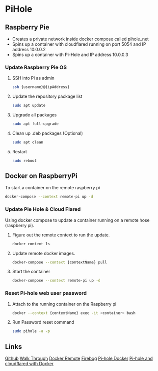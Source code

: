 # PiHole

## Raspberry Pie

- Creates a private network inside docker compose called pihole_net
- Spins up a container with cloudflared running on port 5054 and IP address 10.0.0.2
- Spins up a container with Pi-Hole and IP address 10.0.0.3

### Update Raspberry Pie OS

1. SSH into Pi as admin

    ```bash
    ssh {username}@{ipAddress}
    ```

2. Update the repository package list

    ```bash
    sudo apt update
    ```

3. Upgrade all packages

    ```bash
    sudo apt full-upgrade
    ```

4. Clean up .deb packages (Optional)

    ```bash
    sudo apt clean
    ```

5. Restart

    ```bash
    sudo reboot
    ```

## Docker on RaspberryPi

To start a container on the remote raspberry pi

  ```bash
  docker-compose --context remote-pi up -d  
  ```

### Update Pie Hole & Cloud Flared

Using docker compose to update a container running on a remote hose (raspberry pi).

1. Figure out the remote context to run the update.

    ```bash
    docker context ls
    ```

2. Update remote docker images.

    ```bash
    docker-compose --context {contextName} pull
    ```

3. Start the container

    ```bash
    docker-compose --context remote-pi up -d
    ```

### Reset Pi-hole web user password

1. Attach to the running container on the Raspberry pi

    ```bash
    docker --context {contextName} exec -it <container> bash
    ```

2. Run Password reset command

    ```bash
    sudo pihole -a -p
    ```

## Links

[Github](https://github.com/pi-hole/docker-pi-hole)
[Walk Through](https://burakkarakan.com/blog/pihole-on-raspberry-using-pi-docker-and-docker-compose/)
[Docker Remote](https://www.docker.com/blog/how-to-deploy-on-remote-docker-hosts-with-docker-compose/)
[Firebog](https://firebog.net/)
[Pi-hole Docker](https://visibilityspots.org/dockerized-cloudflared-pi-hole.html)
[Pi-hole and cloudflared with Docker](https://mroach.com/2020/08/pi-hole-and-cloudflared-with-docker/#pi-hole-and-cloudflared-relationship)
